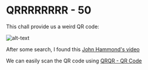 # QRRRRRRRR - 50

This chall provide us a weird QR code:

![alt-text](https://i.imgur.com/JHf097q.png)

After some search, I found this [John Hammond's video](https://www.youtube.com/watch?v=J8S-NJ1GTn4)

We can easily scan the QR code using [QRQR - QR Code](https://play.google.com/store/apps/details?id=com.arara.q&hl=fr&gl=US&pli=1)
